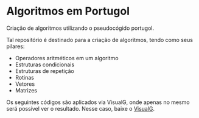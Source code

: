 # Algoritmos em Portugol
 Criação de algoritmos utilizando o pseudocógido portugol.

Tal repositório é destinado para a criação de algoritmos, tendo como seus pilares: 

* Operadores aritméticos em um algoritmo
* Estruturas condicionais
* Estruturas de repetição 
* Rotinas
* Vetores
* Matrizes


Os seguintes códigos são aplicados via VisualG, onde apenas no mesmo será possível ver o resultado. Nesse caso, baixe o <a href="http://visualg3.com.br/baixar-o-visualg3-0/">VisualG</a>.
